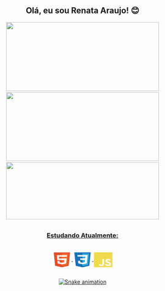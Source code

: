 <h2 align="center">Olá, eu sou Renata Araujo! 😊</h2>
<div align="center">
  <a href="https://github.com/renata-araujo-dev">
  <img height="180em" width="400em" src="https://github-readme-stats.vercel.app/api?username=renata-araujo-dev&show_icons=true&theme=jolly&include_all_commits=true&count_private=true"/>
  <img height="180em" width="400em" src="https://github-readme-streak-stats.herokuapp.com/?user=renata-araujo-dev&theme=jolly&hide_border=false"/>
  <img height="150em" width="400em" src="https://github-readme-stats.vercel.app/api/top-langs/?username=renata-araujo-dev&layout=compact&langs_count=7&theme=jolly"/>
</div>
  
 ##
  
<h3 align="center">Estudando Atualmente:</h3>
<div align="center" style="display: inline_block"><br>
  <img align="center" alt="Renata-HTML" height="40" width="50" src="https://raw.githubusercontent.com/devicons/devicon/master/icons/html5/html5-original.svg">
  <img align="center" alt="Renata-CSS" height="40" width="50" src="https://raw.githubusercontent.com/devicons/devicon/master/icons/css3/css3-original.svg">
  <img align="center" alt="Renata-Js" height="40" width="50" src="https://raw.githubusercontent.com/devicons/devicon/master/icons/javascript/javascript-plain.svg">
</div>
  
##
  
<div align="center">
  
  ![Snake animation](https://github.com/renata-araujo-dev/renata-araujo-dev/blob/output/github-contribution-grid-snake.svg) 
  
</div>

